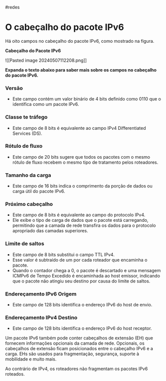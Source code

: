 #redes

# O cabeçalho do pacote IPv6

Há oito campos no cabeçalho do pacote IPv6, como mostrado na figura.

**Cabeçalho do Pacote IPv6**

![[Pasted image 20240507112208.png]]

**Expanda o texto abaixo para saber mais sobre os campos no cabeçalho do pacote IPv6.**

### Versão

- Este campo contém um valor binário de 4 bits definido como 0110 que o identifica como um pacote IPv6.

### Classe te tráfego

- Este campo de 8 bits é equivalente ao campo IPv4 Differentiated Services (DS).

### Rótulo de fluxo

- Este campo de 20 bits sugere que todos os pacotes com o mesmo rótulo de fluxo recebem o mesmo tipo de tratamento pelos roteadores.

### Tamanho da carga

- Este campo de 16 bits indica o comprimento da porção de dados ou carga útil do pacote IPv6.

### Próximo cabeçalho

- Este campo de 8 bits é equivalente ao campo do protocolo IPv4.
- Ele exibe o tipo de carga de dados que o pacote está carregando, permitindo que a camada de rede transfira os dados para o protocolo apropriado das camadas superiores.

### Limite de saltos

- Este campo de 8 bits substitui o campo TTL IPv4.
- Esse valor é subtraído de um por cada roteador que encaminha o pacote.
- Quando o contador chega a 0, o pacote é descartado e uma mensagem ICMPv6 de Tempo Excedido é encaminhada ao host emissor, indicando que o pacote não atingiu seu destino por causa do limite de saltos.

### Endereçamento IPv6 Origem

- Este campo de 128 bits identifica o endereço IPv6 do host de envio.

### Endereçamento IPv4 Destino

- Este campo de 128 bits identifica o endereço IPv6 do host receptor.

Um pacote IPv6 também pode conter cabeçalhos de extensão (EH) que fornecem informações opcionais da camada de rede. Opcionais, os cabeçalhos de extensão ficam posicionados entre o cabeçalho IPv6 e a carga. EHs são usados para fragmentação, segurança, suporte à mobilidade e muito mais.

Ao contrário de IPv4, os roteadores não fragmentam os pacotes IPv6 roteados.














